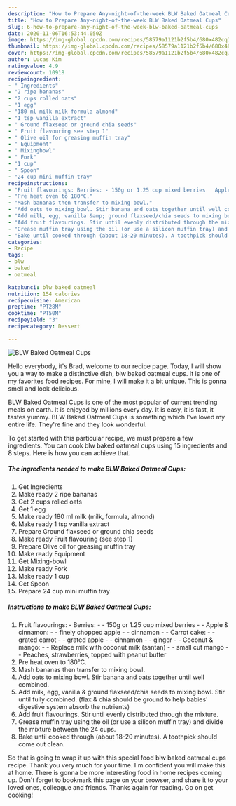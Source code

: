 ```yaml
---
description: "How to Prepare Any-night-of-the-week BLW Baked Oatmeal Cups"
title: "How to Prepare Any-night-of-the-week BLW Baked Oatmeal Cups"
slug: 6-how-to-prepare-any-night-of-the-week-blw-baked-oatmeal-cups
date: 2020-11-06T16:53:44.050Z
image: https://img-global.cpcdn.com/recipes/58579a1121b2f5b4/680x482cq70/blw-baked-oatmeal-cups-recipe-main-photo.jpg
thumbnail: https://img-global.cpcdn.com/recipes/58579a1121b2f5b4/680x482cq70/blw-baked-oatmeal-cups-recipe-main-photo.jpg
cover: https://img-global.cpcdn.com/recipes/58579a1121b2f5b4/680x482cq70/blw-baked-oatmeal-cups-recipe-main-photo.jpg
author: Lucas Kim
ratingvalue: 4.9
reviewcount: 10918
recipeingredient:
- " Ingredients"
- "2 ripe bananas"
- "2 cups rolled oats"
- "1 egg"
- "180 ml milk milk formula almond"
- "1 tsp vanilla extract"
- " Ground flaxseed or ground chia seeds"
- " Fruit flavouring see step 1"
- " Olive oil for greasing muffin tray"
- " Equipment"
- " Mixingbowl"
- " Fork"
- "1 cup"
- " Spoon"
- "24 cup mini muffin tray"
recipeinstructions:
- "Fruit flavourings: Berries: - 150g or 1.25 cup mixed berries   Apple &amp; cinnamon:  - finely chopped apple - cinnamon   Carrot cake: - grated carrot - grated apple - cinnamon - ginger  Coconut &amp; mango: - Replace milk with coconut milk (santan) - small cut mango   Peaches, strawberries, topped with peanut butter"
- "Pre heat oven to 180°C."
- "Mash bananas then transfer to mixing bowl."
- "Add oats to mixing bowl. Stir banana and oats together until well combined."
- "Add milk, egg, vanilla &amp; ground flaxseed/chia seeds to mixing bowl. Stir until fully combined. (flax &amp; chia should be ground to help babies&#39; digestive system absorb the nutrients)"
- "Add fruit flavourings. Stir until evenly distributed through the mixture."
- "Grease muffin tray using the oil (or use a silicon muffin tray) and divide the mixture between the 24 cups."
- "Bake until cooked through (about 18-20 minutes). A toothpick should come out clean."
categories:
- Recipe
tags:
- blw
- baked
- oatmeal

katakunci: blw baked oatmeal 
nutrition: 154 calories
recipecuisine: American
preptime: "PT28M"
cooktime: "PT50M"
recipeyield: "3"
recipecategory: Dessert

---
```



![BLW Baked Oatmeal Cups](https://img-global.cpcdn.com/recipes/58579a1121b2f5b4/680x482cq70/blw-baked-oatmeal-cups-recipe-main-photo.jpg)

Hello everybody, it's Brad, welcome to our recipe page. Today, I will show you a way to make a distinctive dish, blw baked oatmeal cups. It is one of my favorites food recipes. For mine, I will make it a bit unique. This is gonna smell and look delicious.



BLW Baked Oatmeal Cups is one of the most popular of current trending meals on earth. It is enjoyed by millions every day. It is easy, it is fast, it tastes yummy. BLW Baked Oatmeal Cups is something which I've loved my entire life. They're fine and they look wonderful.


To get started with this particular recipe, we must prepare a few ingredients. You can cook blw baked oatmeal cups using 15 ingredients and 8 steps. Here is how you can achieve that.

<!--inarticleads1-->

##### The ingredients needed to make BLW Baked Oatmeal Cups:

1. Get  Ingredients
1. Make ready 2 ripe bananas
1. Get 2 cups rolled oats
1. Get 1 egg
1. Make ready 180 ml milk (milk, formula, almond)
1. Make ready 1 tsp vanilla extract
1. Prepare  Ground flaxseed or ground chia seeds
1. Make ready  Fruit flavouring (see step 1)
1. Prepare  Olive oil for greasing muffin tray
1. Make ready  Equipment
1. Get  Mixing-bowl
1. Make ready  Fork
1. Make ready 1 cup
1. Get  Spoon
1. Prepare 24 cup mini muffin tray




<!--inarticleads2-->

##### Instructions to make BLW Baked Oatmeal Cups:

1. Fruit flavourings: - Berries: - - 150g or 1.25 cup mixed berries  -  - Apple &amp; cinnamon:  - - finely chopped apple - - cinnamon  -  - Carrot cake: - - grated carrot - - grated apple - - cinnamon - - ginger -  - Coconut &amp; mango: - - Replace milk with coconut milk (santan) - - small cut mango  -  - Peaches, strawberries, topped with peanut butter
1. Pre heat oven to 180°C.
1. Mash bananas then transfer to mixing bowl.
1. Add oats to mixing bowl. Stir banana and oats together until well combined.
1. Add milk, egg, vanilla &amp; ground flaxseed/chia seeds to mixing bowl. Stir until fully combined. (flax &amp; chia should be ground to help babies&#39; digestive system absorb the nutrients)
1. Add fruit flavourings. Stir until evenly distributed through the mixture.
1. Grease muffin tray using the oil (or use a silicon muffin tray) and divide the mixture between the 24 cups.
1. Bake until cooked through (about 18-20 minutes). A toothpick should come out clean.




So that is going to wrap it up with this special food blw baked oatmeal cups recipe. Thank you very much for your time. I'm confident you will make this at home. There is gonna be more interesting food in home recipes coming up. Don't forget to bookmark this page on your browser, and share it to your loved ones, colleague and friends. Thanks again for reading. Go on get cooking!

